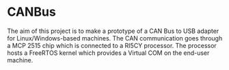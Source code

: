 # CANBus

The aim of this project is to make a prototype of a CAN Bus to USB adapter for Linux/Windows-based machines. The CAN communication goes through a MCP 2515 chip which is connected to a RI5CY processor. The processor hosts a FreeRTOS kernel which provides a Virtual COM on the end-user machine.
